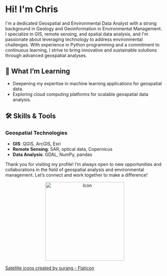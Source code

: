 # Hi! I'm Chris

I'm a dedicated Geospatial and Environmental Data Analyst with a strong background in Geology and Geoinformation in Environmental Management. I specialize in GIS, remote sensing, and spatial data analysis, and I'm passionate about leveraging technology to address environmental challenges. With experience in Python programming and a commitment to continuous learning, I strive to bring innovative and sustainable solutions through advanced geospatial analyses.

## 🌱 What I’m Learning
- Deepening my expertise in machine learning applications for geospatial data.
- Exploring cloud computing platforms for scalable geospatial data analysis.

## 🛠 Skills & Tools
### Geospatial Technologies
- **GIS**: QGIS, ArcGIS, Esri
- **Remote Sensing**: SAR, optical data, Copernicus
- **Data Analysis**: GDAL, NumPy, pandas
  
Thank you for visiting my profile! I’m always open to new opportunities and collaborations in the field of geospatial analysis and environmental management. Let’s connect and work together to make a difference!

<p align="center">
<img src="https://github.com/user-attachments/assets/8edc2ceb-f7a6-4d8b-9de2-b2d745b28dd2" alt="Icon" width="250" height="250"> 
</p>
<a href="https://www.flaticon.com/free-icons/satellite" title="satellite icons">Satellite icons created by surang - Flaticon</a>
